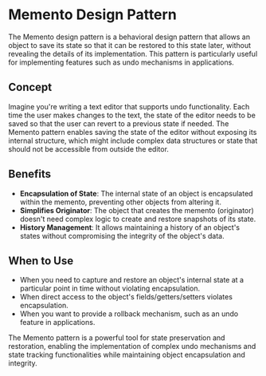 # Memento Design Pattern

The Memento design pattern is a behavioral design pattern that allows an object to save its state so that it can be restored to this state later, without revealing the details of its implementation. This pattern is particularly useful for implementing features such as undo mechanisms in applications.

## Concept

Imagine you're writing a text editor that supports undo functionality. Each time the user makes changes to the text, the state of the editor needs to be saved so that the user can revert to a previous state if needed. The Memento pattern enables saving the state of the editor without exposing its internal structure, which might include complex data structures or state that should not be accessible from outside the editor.

## Benefits

- **Encapsulation of State**: The internal state of an object is encapsulated within the memento, preventing other objects from altering it.
- **Simplifies Originator**: The object that creates the memento (originator) doesn't need complex logic to create and restore snapshots of its state.
- **History Management**: It allows maintaining a history of an object's states without compromising the integrity of the object's data.

## When to Use

- When you need to capture and restore an object's internal state at a particular point in time without violating encapsulation.
- When direct access to the object's fields/getters/setters violates encapsulation.
- When you want to provide a rollback mechanism, such as an undo feature in applications.

The Memento pattern is a powerful tool for state preservation and restoration, enabling the implementation of complex undo mechanisms and state tracking functionalities while maintaining object encapsulation and integrity.
